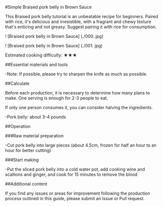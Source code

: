 #Simple Braised pork belly in Brown Sauce

This Braised pork belly tutorial is an unbeatable recipe for beginners. Paired with rice, it's delicious and irresistible, with a fragrant and chewy texture that's enticing and not greasy. Suggest pairing it with rice for consumption.

! [Braised pork belly in Brown Sauce] (./000. jpg)

! [Braised pork belly in Brown Sauce] (./001. jpg)

Estimated cooking difficulty: ★★★

##Essential materials and tools

-Note: If possible, please try to sharpen the knife as much as possible.

##Calculate

Before each production, it is necessary to determine how many plans to make. One serving is enough for 2-3 people to eat.

If only one person consumes it, you can consider halving the ingredients.

-Pork belly: about 3-4 pounds

##Operation

###Raw material preparation

-Cut pork belly into large pieces (about 4.5cm, frozen for half an hour to an hour for better cutting)

###Start making

-Put the sliced pork belly into a cold water pot, add cooking wine and scallions and ginger, and cook for 15 minutes to remove the blood

##Additional content

If you find any issues or areas for improvement following the production process outlined in this guide, please submit an Issue or Pull request.